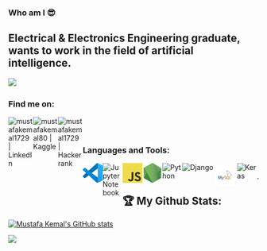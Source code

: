 ### Who am I 😎

## Electrical & Electronics Engineering graduate, wants to work in the field of artificial intelligence.

![](https://visitor-badge.laobi.icu/badge?page_id=mustafakemal1729.mustafakemal1729)

### Find me on:

[<img src="https://edent.github.io/SuperTinyIcons/images/svg/linkedin.svg" align="left" alt="mustafakemal1729 | LinkedIn" width="50px" />](https://www.linkedin.com/in/mustafakemal1729/)
[<img src="https://edent.github.io/SuperTinyIcons/images/svg/kaggle.svg" align="left" alt="mustafakemal80 | Kaggle" width="50px" />](https://kaggle.com/mustafakemal80)
[<img src="https://cdn3.iconfinder.com/data/icons/logos-and-brands-adobe/512/160_Hackerrank-512.png" align="left" alt="mustafakemal1729 | Hackerrank" width="50px" />](https://www.hackerrank.com/mustafakemal1729)

<br>

<br>

### Languages and Tools:

<img align="left" alt="Visual Studio Code" width="40px" src="https://raw.githubusercontent.com/github/explore/80688e429a7d4ef2fca1e82350fe8e3517d3494d/topics/visual-studio-code/visual-studio-code.png" />
<img align="left" alt="Jupyter Notebook" width="40px" src="https://cdn.icon-icons.com/icons2/2667/PNG/512/jupyter_app_icon_161280.png" />
<img align="left" alt="JavaScript" width="40px" src="https://raw.githubusercontent.com/github/explore/80688e429a7d4ef2fca1e82350fe8e3517d3494d/topics/javascript/javascript.png" />
<img align="left" alt="Node.js" width="40px" src="https://raw.githubusercontent.com/github/explore/80688e429a7d4ef2fca1e82350fe8e3517d3494d/topics/nodejs/nodejs.png" />
<img align="left" alt="Python" width="40px" src="https://raw.githubusercontent.com/jmnote/z-icons/master/svg/python.svg" />
<img align="left" alt="Django" src="https://img.icons8.com/color/40/000000/django.png"/>
<img align="left" src="https://raw.githubusercontent.com/github/explore/80688e429a7d4ef2fca1e82350fe8e3517d3494d/topics/mysql/mysql.png" alt="MySQL" height="40" style="vertical-align:top; margin:4px">
<img align="left" alt="Keras" width="40px" src="https://cdn.icon-icons.com/icons2/2389/PNG/512/keras_logo_icon_145136.png" />


<br />


---

## :trophy: My Github Stats:

  [![Mustafa Kemal's GitHub stats](https://github-readme-stats.vercel.app/api?username=mustafakemal1729&theme=tokyonight)](https://github.com/mustafakemal1729/github-readme-stats)


<a href="https://github-readme-stats.vercel.app/api/top-langs/?username=mustafakemal1729&hide=php&theme=tokyonight">
  <img align="left" src="https://github-readme-stats.vercel.app/api/top-langs/?username=mustafakemal1729&hide=php&theme=dracula" />
</a>
</div>
